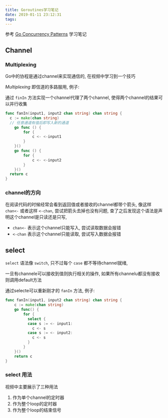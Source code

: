 ```yaml
---
title: Goroutines学习笔记
date: 2019-01-11 23:12:31
tags:
---
```


参考 [Go Concurrency Patterns] 学习笔记

<!-- more -->

[Go Concurrency Patterns]: https://www.youtube.com/watch?v=f6kdp27TYZs

Channel
--------------------

### Multiplexing

Go中的协程是通过channel来实现通信的, 在视频中学习到一个技巧

*Multiplexing* 即信道的多路服用, 例子:

通过 `finIn` 方法实现一个channel代理了两个channel, 使得两个channel的结果可以并行收集

```go
func fanIn(input1, input2 chan string) chan string {
  c := make(chan string)
  // 任意通道有值后即写入新的通道
	go func () {
		for {
			c <- <-input1
		}
	}()
	go func () {
		for {
			c <- <-input2
		}
	}()
  return c
}
```

### channel的方向

在阅读代码的时候经常会看到返回值或者接收的channel都带个箭头,
像这样 `chan<-` 或者这样 `<-chan`, 尝试把箭头去掉也没有问题,
查了之后发现这个语法是声明这个channel是只读还是只写,

* `chan<-` 表示这个channel只能写入, 尝试读取数据会报错
* `<-chan` 表示这个channel只能读取, 尝试写入数据会报错

select
--------

`select` 语法像 `switch`, 只不过每个 `case` 都不等待channel就绪,

一旦有channele可以接收到值则执行相关的操作, 如果所有channelu都没有接收则调用default方法

通过selecte可以重新刚才的 `fanIn` 方法, 例子:

```go
func fanIn(input1, input2 chan string) chan string {
	c := make(chan string)
	go func() {
		for {
		  select {
		  case s := <- input1:
		  	c <- s
		  case s := <- input2:
		  	c <- s
		  }
		}
	}()
	return c
}
```
### select 用法

视频中主要展示了三种用法

1. 作为单个channel的定时器
2. 作为整个loop的定时器
3. 作为整个loop的结束信号
